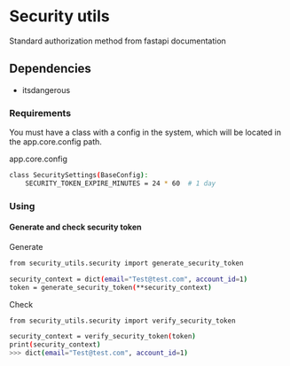 # Security utils
Standard authorization method from fastapi documentation

## Dependencies
- itsdangerous


### Requirements
You must have a class with a config in the system, which will be located in the app.core.config path.

app.core.config
```sh
class SecuritySettings(BaseConfig):
    SECURITY_TOKEN_EXPIRE_MINUTES = 24 * 60  # 1 day
```

### Using
#### Generate and check security token
Generate
```sh
from security_utils.security import generate_security_token

security_context = dict(email="Test@test.com", account_id=1)
token = generate_security_token(**security_context)
```
Check
```sh
from security_utils.security import verify_security_token

security_context = verify_security_token(token)
print(security_context)
>>> dict(email="Test@test.com", account_id=1)
```

